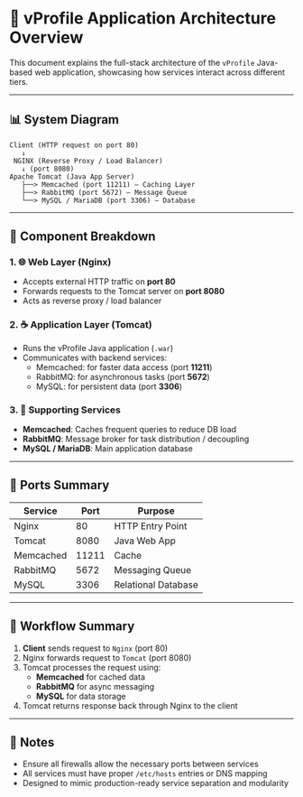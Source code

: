 
# 🔄 vProfile Application Architecture Overview

This document explains the full-stack architecture of the `vProfile` Java-based web application, showcasing how services interact across different tiers.

---

## 📊 System Diagram

```
Client (HTTP request on port 80)
   ↓
 NGINX (Reverse Proxy / Load Balancer)
   ↓ (port 8080)
Apache Tomcat (Java App Server)
   ├──> Memcached (port 11211) — Caching Layer
   ├──> RabbitMQ (port 5672) — Message Queue
   └──> MySQL / MariaDB (port 3306) — Database
```

---

## 🧱 Component Breakdown

### 1. 🌐 Web Layer (Nginx)
- Accepts external HTTP traffic on **port 80**
- Forwards requests to the Tomcat server on **port 8080**
- Acts as reverse proxy / load balancer

### 2. ☕ Application Layer (Tomcat)
- Runs the vProfile Java application (`.war`)
- Communicates with backend services:
  - Memcached: for faster data access (port **11211**)
  - RabbitMQ: for asynchronous tasks (port **5672**)
  - MySQL: for persistent data (port **3306**)

### 3. 💾 Supporting Services
- **Memcached**: Caches frequent queries to reduce DB load
- **RabbitMQ**: Message broker for task distribution / decoupling
- **MySQL / MariaDB**: Main application database

---

## 🔐 Ports Summary

| Service     | Port   | Purpose              |
|-------------|--------|----------------------|
| Nginx       | 80     | HTTP Entry Point     |
| Tomcat      | 8080   | Java Web App         |
| Memcached   | 11211  | Cache                |
| RabbitMQ    | 5672   | Messaging Queue      |
| MySQL       | 3306   | Relational Database  |

---

## 🧪 Workflow Summary

1. **Client** sends request to `Nginx` (port 80)
2. Nginx forwards request to `Tomcat` (port 8080)
3. Tomcat processes the request using:
   - **Memcached** for cached data
   - **RabbitMQ** for async messaging
   - **MySQL** for data storage
4. Tomcat returns response back through Nginx to the client

---

## 📎 Notes

- Ensure all firewalls allow the necessary ports between services
- All services must have proper `/etc/hosts` entries or DNS mapping
- Designed to mimic production-ready service separation and modularity
